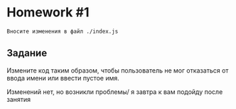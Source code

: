 # Homework #1

```
Вносите изменения в файл ./index.js
```

## Задание

Измените код таким образом, чтобы пользователь не мог отказаться от ввода имени или ввести пустое имя.

Изменений нет, но возникли проблемы/ я завтра к вам подойду после занятия

